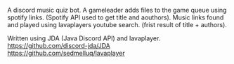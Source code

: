 A discord music quiz bot.
A gameleader adds files to the game queue using spotify links. (Spotify API used to get title and aouthors).
Music links found and played using lavaplayers youtube search. (frist result of title + authors).

Written using JDA (Java Discord API) and lavaplayer.
https://github.com/discord-jda/JDA
https://github.com/sedmelluq/lavaplayer
